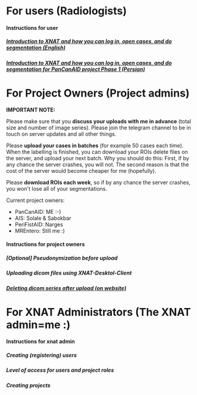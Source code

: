 # For users (Radiologists)

#### Instructions for user
##### [Introduction to XNAT and how you can log in, open cases, and do segmentation (English)](https://youtu.be/mC2qtRc-o6w)
##### [Introduction to XNAT and how you can log in, open cases, and do segmentation for PanCanAID project Phase 1 (Persian)](https://youtu.be/Qp1ydXVGoJc)


# For Project Owners (Project admins)
**IMPORTANT NOTE:**

Please make sure that you **discuss your uploads with me in advance** (total size and number of image series). Please join the telegram channel to be in touch on server updates and all other things. 

Please **upload your cases in batches** (for example 50 cases each time). When the labelling is finished, you can download your ROIs delete files on the server, and upload your next batch. Why you should do this: First, if by any chance the server crashes, you will not. The second reason is that the cost of the server would become cheaper for me (hopefully).

Please **download ROIs each week**, so if by any chance the server crashes, you won't lose all of your segmentations.

Current project owners:
- PanCanAID: ME :-)
- AIS: Solale & Sabokbar
- PeriFistAID: Narges
- MREntero: Still me :) 

#### Instructions for project owners
##### [Optional] Pseudonymization before upload
##### Uploading dicom files using XNAT-Desktol-Client
##### [Deleting dicom series after upload (on website)](https://youtu.be/NIHyI6COtGE)


# For XNAT Administrators (The XNAT admin=me :)

#### Instructions for xnat admin
##### Creating (registering) users
##### Level of access for users and project roles
##### Creating projects
